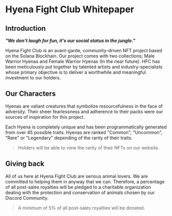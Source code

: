 # Hyena Fight Club Whitepaper

## Introduction

***"We don't laugh for fun, it's our social status in the jungle."***

Hyena Fight Club is an avant-garde, community-driven NFT project based on the Solana Blockhain. Our project comes with two collections; Male Warrior Hyenas and Female Warrior Hyenas (In the near future). HFC has been meticulously put together by talented artists and industry-specialists whose primary objective is to deliver a worthwhile and meaningful investment to our holders. 

## Our Characters
Hyenas are valiant creatures that symbolize resourcefulness in the face of adversity. Their sheer fearlessness and adherence to their packs were our sources of inspiration for this project.

Each Hyena is completely unique and has been programmatically generated from over 45 possible traits. Hyenas are ranked "Common", "Uncommon", "Rare" or "Legendary" depending of the rarity of their traits. 

> Holders will be able to view the rarity of their NFTs on our website.

## Giving back
All of us here at Hyena Fight Club are serious animal lovers. We are committed to helping them in anyway that we can. Therefore, a percentage of all post-sales royalties will be pledged to a charitable organization dealing with the protection and conservation of animals chosen by our Discord Community.

> A minimum of 5% of all post-sales royalties will be donated.